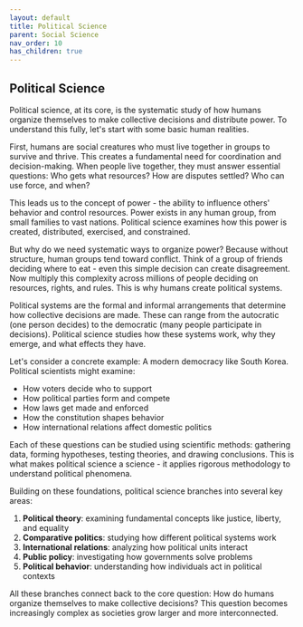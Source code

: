 ```yaml
---
layout: default
title: Political Science
parent: Social Science
nav_order: 10
has_children: true
---
```

## Political Science

Political science, at its core, is the systematic study of how humans organize themselves to make collective decisions and distribute power. To understand this fully, let's start with some basic human realities.

First, humans are social creatures who must live together in groups to survive and thrive. This creates a fundamental need for coordination and decision-making. When people live together, they must answer essential questions: Who gets what resources? How are disputes settled? Who can use force, and when? 

This leads us to the concept of power - the ability to influence others' behavior and control resources. Power exists in any human group, from small families to vast nations. Political science examines how this power is created, distributed, exercised, and constrained.

But why do we need systematic ways to organize power? Because without structure, human groups tend toward conflict. Think of a group of friends deciding where to eat - even this simple decision can create disagreement. Now multiply this complexity across millions of people deciding on resources, rights, and rules. This is why humans create political systems.

Political systems are the formal and informal arrangements that determine how collective decisions are made. These can range from the autocratic (one person decides) to the democratic (many people participate in decisions). Political science studies how these systems work, why they emerge, and what effects they have.

Let's consider a concrete example: A modern democracy like South Korea. Political scientists might examine:
- How voters decide who to support
- How political parties form and compete
- How laws get made and enforced
- How the constitution shapes behavior
- How international relations affect domestic politics

Each of these questions can be studied using scientific methods: gathering data, forming hypotheses, testing theories, and drawing conclusions. This is what makes political science a science - it applies rigorous methodology to understand political phenomena.

Building on these foundations, political science branches into several key areas:
1. **Political theory**: examining fundamental concepts like justice, liberty, and equality
2. **Comparative politics**: studying how different political systems work
3. **International relations**: analyzing how political units interact
4. **Public policy**: investigating how governments solve problems
5. **Political behavior**: understanding how individuals act in political contexts

All these branches connect back to the core question: How do humans organize themselves to make collective decisions? This question becomes increasingly complex as societies grow larger and more interconnected.
